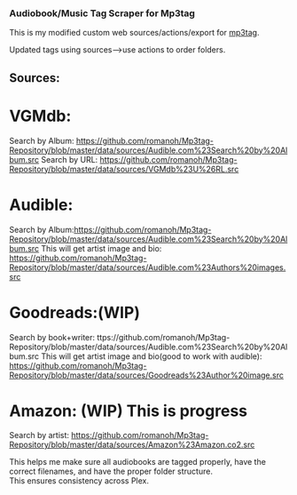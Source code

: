 ### Audiobook/Music Tag Scraper for Mp3tag

This is my modified custom web sources/actions/export for [mp3tag](https://www.mp3tag.de/en/).

Updated tags using sources-->use actions to order folders.

## Sources:
# VGMdb:
Search by Album: https://github.com/romanoh/Mp3tag-Repository/blob/master/data/sources/Audible.com%23Search%20by%20Album.src
Search by URL: https://github.com/romanoh/Mp3tag-Repository/blob/master/data/sources/VGMdb%23U%26RL.src


# Audible: 
Search by Album:https://github.com/romanoh/Mp3tag-Repository/blob/master/data/sources/Audible.com%23Search%20by%20Album.src
This will get artist image and bio: https://github.com/romanoh/Mp3tag-Repository/blob/master/data/sources/Audible.com%23Authors%20images.src


# Goodreads:(WIP)
Search by book+writer: ttps://github.com/romanoh/Mp3tag-Repository/blob/master/data/sources/Audible.com%23Search%20by%20Album.src
This will get artist image and bio(good to work with audible): https://github.com/romanoh/Mp3tag-Repository/blob/master/data/sources/Goodreads%23Author%20image.src


# Amazon: (WIP) This is progress
Search by artist: https://github.com/romanoh/Mp3tag-Repository/blob/master/data/sources/Amazon%23Amazon.co2.src





This helps me make sure all audiobooks are tagged properly, have the correct filenames, and have the proper folder structure.  
This ensures consistency across Plex.


